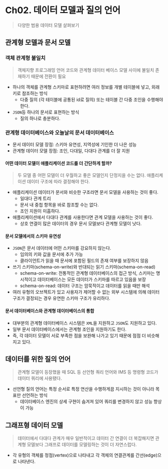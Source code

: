 # Ch02. 데이터 모델과 질의 언어
> 다양한 범용 데이터 모델 살펴보기
## 관계형 모델과 문서 모델
### 객체 관계형 불일치
> 객체지향 프로그래밍 언어 코드와 관계형 데이터 베이스 모델 사이에 불일치 존재하기 때문에 전환이 필요

* 하나의 객체를 관계형 스키마로 표현하려면 여러 정보를 개별 테이블에 넣고, 외래키로 참조하는 방식
  * 다중 질의 (각 테이블에 공통된 id로 질의) 또는 테이블 간 다중 조인을 수행해야 한다.
* `JSON`등 하나의 문서로 표현하는 방식
  * 질의 하나로 충분하다.

### 관계형 데이터베이스와 오늘날의 문서 데이터베이스
* 문서 데이터 모델 장점: 스키마 유연성, 지역성에 기인한 더 나은 성능
* 관계형 데이터 모델 장점: 조인, 다대일, 다대다 관계를 더 잘 지원

#### 어떤 데이터 모델이 애플리케이션 코드를 더 간단하게 할까?
> 두 모델 중 어떤 모델이 더 우월하고 좋은 모델인지 단정지을 수는 없다.
> 애플리케이션 데이터 구조에 따라 결정해야 한다.

* 애플리케이션 데이터가 문서와 비슷한 구조라면 문서 모델을 사용하는 것이 좋다.
  * 일대다 관계 트리
  * 문서 내 중첩 항목을 바로 참조할 수는 없다.
  * 조인 지원이 미흡하다.
* 애플리케이션에서 다대다 관계를 사용한다면 관계 모델을 사용하는 것이 좋다.
  * 상호 연결이 많은 데이터의 경우 문서 모델보다 관계형 모델이 낫다.

#### 문서 모델에서의 스키마 유연성
* `JSON`은 문서 데이터에 어떤 스키마를 강요하지 않는다.
  * 임의의 키와 값을 문서에 추가 가능
  * 클라이언트가 읽을 때 문서에 포함된 필드의 존재 여부를 보장하지 않음
* 쓰기 스키마(schema-on-write)와 반대되는 읽기 스키마(schema-on-read)
  * schema-on-write: 전통적인 관계형 데이터베이스의 접근 방식, 스키마는 명시적이고 데이터베이스는 모든 데이터가 스키마를 따르고 있음을 보장
  * schema-on-read: 데이터 구조는 암묵적이고 데이터를 읽을 때만 해석
* 여러 유형의 오브젝트가 있고 사용자가 제어할 수 없는 외부 시스템에 의해 데이터 구조가 결정되는 경우 유연한 스키마 구조가 유리하다.

#### 문서 데이터베이스와 관계형 데이터베이스의 통합
* 대부분의 관계형 데이터베이스 시스템은 `XML`을 지원하고 `JSON`도 지원하고 있다.
* 일부 문서 데이터베이스에서는 관계형 조인을 지원하기도 한다.
* 즉, 각 데이터 모델이 서로 부족한 점을 보완해 나가고 있기 때문에 점점 더 비슷해지고 있다.

## 데이터를 위한 질의 언어
> 관계형 모델이 등장했을 때 SQL 등 선언형 쿼리 언어와 IMS 등 명령형 코드가 데이터 쿼리에 사용됐다.

* 선언형 질의 언어는 특정 순서로 특정 연산을 수행하게끔 지시하는 것이 아니라 목표만 선언하는 방식
  * 데이터베이스 엔진의 상세 구현이 숨겨져 있어 쿼리를 변경하지 않고 성능 향상이 가능

## 그래프형 데이터 모델
> 데이터에서 다대다 관계가 매우 일반적이고 데이터 간 연결이 더 복잡해지면 관계형 모델보다 그래프로 데이터를 모델링하는 것이 더 자연스럽다.

* 각 유형의 객체를 정점(vertex)으로 나타내고 각 객체의 연결관계를 간선(edge)으로 나타낸다.
